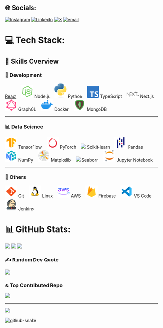 ## 🌐 Socials:
[![Instagram](https://img.shields.io/badge/Instagram-%23E4405F.svg?logo=Instagram&logoColor=white)](https://instagram.com/sachin_bh09) [![LinkedIn](https://img.shields.io/badge/LinkedIn-%230077B5.svg?logo=linkedin&logoColor=white)](https://linkedin.com/in/sachin-bharbey-b128a4242) [![X](https://img.shields.io/badge/X-black.svg?logo=X&logoColor=white)](https://x.com/sachin_bh31) [![email](https://img.shields.io/badge/Email-D14836?logo=gmail&logoColor=white)](mailto:bharbeysachin@gmail.com)

# 💻 Tech Stack:

<!-- ![C](https://img.shields.io/badge/c-%2300599C.svg?style=for-the-badge&logo=c&logoColor=white) ![C++](https://img.shields.io/badge/c++-%2300599C.svg?style=for-the-badge&logo=c%2B%2B&logoColor=white) ![JavaScript](https://img.shields.io/badge/javascript-%23323330.svg?style=for-the-badge&logo=javascript&logoColor=%23F7DF1E) ![TypeScript](https://img.shields.io/badge/typescript-%23007ACC.svg?style=for-the-badge&logo=typescript&logoColor=white) ![Python](https://img.shields.io/badge/python-3670A0?style=for-the-badge&logo=python&logoColor=ffdd54) ![Vercel](https://img.shields.io/badge/vercel-%23000000.svg?style=for-the-badge&logo=vercel&logoColor=white) ![Render](https://img.shields.io/badge/Render-%46E3B7.svg?style=for-the-badge&logo=render&logoColor=white) ![Bootstrap](https://img.shields.io/badge/bootstrap-%238511FA.svg?style=for-the-badge&logo=bootstrap&logoColor=white) ![Context-API](https://img.shields.io/badge/Context--Api-000000?style=for-the-badge&logo=react) ![DaisyUI](https://img.shields.io/badge/daisyui-5A0EF8?style=for-the-badge&logo=daisyui&logoColor=white) ![Express.js](https://img.shields.io/badge/express.js-%23404d59.svg?style=for-the-badge&logo=express&logoColor=%2361DAFB) ![JWT](https://img.shields.io/badge/JWT-black?style=for-the-badge&logo=JSON%20web%20tokens) ![NPM](https://img.shields.io/badge/NPM-%23CB3837.svg?style=for-the-badge&logo=npm&logoColor=white) ![Nodemon](https://img.shields.io/badge/NODEMON-%23323330.svg?style=for-the-badge&logo=nodemon&logoColor=%BBDEAD) ![NodeJS](https://img.shields.io/badge/node.js-6DA55F?style=for-the-badge&logo=node.js&logoColor=white) ![Next JS](https://img.shields.io/badge/Next-black?style=for-the-badge&logo=next.js&logoColor=white) ![Redux](https://img.shields.io/badge/redux-%23593d88.svg?style=for-the-badge&logo=redux&logoColor=white) ![TailwindCSS](https://img.shields.io/badge/tailwindcss-%2338B2AC.svg?style=for-the-badge&logo=tailwind-css&logoColor=white) ![Vite](https://img.shields.io/badge/vite-%23646CFF.svg?style=for-the-badge&logo=vite&logoColor=white) ![MongoDB](https://img.shields.io/badge/MongoDB-%234ea94b.svg?style=for-the-badge&logo=mongodb&logoColor=white) ![MySQL](https://img.shields.io/badge/mysql-4479A1.svg?style=for-the-badge&logo=mysql&logoColor=white) ![Postgres](https://img.shields.io/badge/postgres-%23316192.svg?style=for-the-badge&logo=postgresql&logoColor=white) ![Matplotlib](https://img.shields.io/badge/Matplotlib-%23ffffff.svg?style=for-the-badge&logo=Matplotlib&logoColor=black) ![NumPy](https://img.shields.io/badge/numpy-%23013243.svg?style=for-the-badge&logo=numpy&logoColor=white) ![Pandas](https://img.shields.io/badge/pandas-%23150458.svg?style=for-the-badge&logo=pandas&logoColor=white) ![scikit-learn](https://img.shields.io/badge/scikit--learn-%23F7931E.svg?style=for-the-badge&logo=scikit-learn&logoColor=white) ![GitHub](https://img.shields.io/badge/github-%23121011.svg?style=for-the-badge&logo=github&logoColor=white) ![Git](https://img.shields.io/badge/git-%23F05033.svg?style=for-the-badge&logo=git&logoColor=white) ![Postman](https://img.shields.io/badge/Postman-FF6C37?style=for-the-badge&logo=postman&logoColor=white) ![Power Bi](https://img.shields.io/badge/power_bi-F2C811?style=for-the-badge&logo=powerbi&logoColor=black)
-->
## 💼 Skills Overview

### 🚀 Development
[React](https://img.shields.io/badge/React?style=for-the-badge&logo=./react.png) &nbsp;&nbsp;
<img src="./node.png" width="40" /> Node.js &nbsp;&nbsp;
<img src="./python.svg" width="40" /> Python &nbsp;&nbsp;
<img src="./typescript.svg" width="40" /> TypeScript &nbsp;&nbsp;
<img src="./nextJs.svg" width="40" /> Next.js &nbsp;&nbsp;
<img src="./graphql.png" width="40" /> GraphQL &nbsp;&nbsp;
<img src="./docker.png" width="40" /> Docker &nbsp;&nbsp;
<img src="./mongodb.png" width="40" /> MongoDB

---

### 📊 Data Science
<img src="./tensorflow.png" width="40" /> TensorFlow &nbsp;&nbsp;
<img src="./pytorch.png" width="40" /> PyTorch &nbsp;&nbsp;
<img src="./scikit-learn.png" width="40" /> Scikit-learn &nbsp;&nbsp;
<img src="./pandas.png" width="40" /> Pandas &nbsp;&nbsp;
<img src="./numpy.png" width="40" /> NumPy &nbsp;&nbsp;
<img src="./matplotlib.png" width="40" /> Matplotlib &nbsp;&nbsp;
<img src="./seaborn.png" width="40" /> Seaborn &nbsp;&nbsp;
<img src="./jupyter.png" width="40" /> Jupyter Notebook

---

### 🔧 Others
<img src="./git.png" width="40" /> Git &nbsp;&nbsp;
<img src="./linux.png" width="40" /> Linux &nbsp;&nbsp;
<img src="./aws.png" width="40" /> AWS &nbsp;&nbsp;
<img src="./firebase.png" width="40" /> Firebase &nbsp;&nbsp;
<img src="./vscode.png" width="40" /> VS Code &nbsp;&nbsp;
<img src="./jenkins.png" width="40" /> Jenkins


# 📊 GitHub Stats:

![](https://github-readme-stats.vercel.app/api?username=NodePulse&theme=dark&hide_border=false&include_all_commits=false&count_private=false)
![](https://nirzak-streak-stats.vercel.app/?user=NodePulse&theme=dark&hide_border=false)
![](https://github-readme-stats.vercel.app/api/top-langs/?username=NodePulse&theme=dark&hide_border=false&include_all_commits=false&count_private=false&layout=compact)

### ✍️ Random Dev Quote

![](https://quotes-github-readme.vercel.app/api?type=horizontal&theme=radical)

### 🔝 Top Contributed Repo

![](https://github-contributor-stats.vercel.app/api?username=NodePulse&limit=5&theme=dark&combine_all_yearly_contributions=true)

---

[![](https://visitcount.itsvg.in/api?id=NodePulse&icon=0&color=0)](https://visitcount.itsvg.in)

<!-- Proudly created with GPRM ( https://gprm.itsvg.in ) -->


<picture>
  <source media="(prefers-color-scheme: dark)" srcset="https://raw.githubusercontent.com/tobiasmeyhoefer/tobiasmeyhoefer/output/github-snake-dark.svg" />
  <source media="(prefers-color-scheme: light)" srcset="https://raw.githubusercontent.com/tobiasmeyhoefer/tobiasmeyhoefer/output/github-snake.svg" />
  <img alt="github-snake" src="https://raw.githubusercontent.com/tobiasmeyhoefer/tobiasmeyhoefer/output/github-snake.svg" />
</picture>
